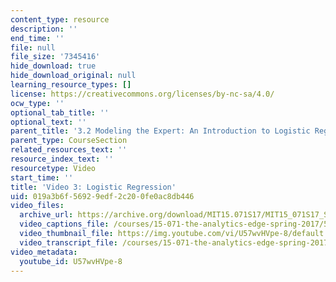 ```yaml
---
content_type: resource
description: ''
end_time: ''
file: null
file_size: '7345416'
hide_download: true
hide_download_original: null
learning_resource_types: []
license: https://creativecommons.org/licenses/by-nc-sa/4.0/
ocw_type: ''
optional_tab_title: ''
optional_text: ''
parent_title: '3.2 Modeling the Expert: An Introduction to Logistic Regression'
parent_type: CourseSection
related_resources_text: ''
resource_index_text: ''
resourcetype: Video
start_time: ''
title: 'Video 3: Logistic Regression'
uid: 019a3b6f-5692-9edf-2c20-0fe0ac8db446
video_files:
  archive_url: https://archive.org/download/MIT15.071S17/MIT15_071S17_Session_3.2.04_300k.mp4
  video_captions_file: /courses/15-071-the-analytics-edge-spring-2017/5d1da25a2c8c5bc6aee7e8629a139937_U57wvHVpe-8.vtt
  video_thumbnail_file: https://img.youtube.com/vi/U57wvHVpe-8/default.jpg
  video_transcript_file: /courses/15-071-the-analytics-edge-spring-2017/e53c2e5db622c7f538ca05346be62ac9_U57wvHVpe-8.pdf
video_metadata:
  youtube_id: U57wvHVpe-8
---
```

